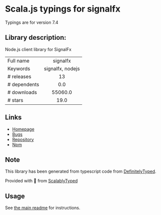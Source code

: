 
# Scala.js typings for signalfx

Typings are for version 7.4

## Library description:
Node.js client library for SignalFx

|                    |                 |
| ------------------ | :-------------: |
| Full name          | signalfx |
| Keywords           | signalfx, nodejs |
| # releases         | 13 |
| # dependents       | 0.0 |
| # downloads        | 55060.0 |
| # stars            | 19.0 |

## Links
- [Homepage](https://signalfx.com)
- [Bugs](https://github.com/signalfx/signalfx-nodejs/issues)
- [Repository](https://github.com/signalfx/signalfx-nodejs)
- [Npm](https://www.npmjs.com/package/signalfx)
    


## Note
This library has been generated from typescript code from [DefinitelyTyped](https://definitelytyped.org).

Provided with :purple_heart: from [ScalablyTyped](https://github.com/oyvindberg/ScalablyTyped)

## Usage
See [the main readme](../../readme.md) for instructions.


